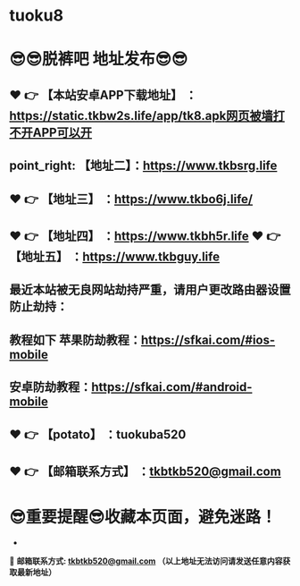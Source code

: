 # tuoku8
:sunglasses::sunglasses:脱裤吧 地址发布:sunglasses::sunglasses:
==
:heart: :point_right: 【本站安卓APP下载地址】 ：https://static.tkbw2s.life/app/tk8.apk网页被墙打不开APP可以开
------
point_right: 【地址二】：https://www.tkbsrg.life
------
:heart: :point_right: 【地址三】 ：https://www.tkbo6j.life/
-----
:heart: :point_right: 【地址四】 ：https://www.tkbh5r.life
:heart: :point_right: 【地址五】 ：https://www.tkbguy.life
------

最近本站被无良网站劫持严重，请用户更改路由器设置防止劫持：
------

教程如下 苹果防劫教程：https://sfkai.com/#ios-mobile
------

安卓防劫教程：https://sfkai.com/#android-mobile
------
:heart: :point_right: 【potato】 ：tuokuba520
------

:heart: :point_right: 【邮箱联系方式】 ：tkbtkb520@gmail.com
------
:sunglasses:重要提醒:sunglasses:收藏本页面，避免迷路！
==

-

:e-mail: __邮箱联系方式: tkbtkb520@gmail.com （以上地址无法访问请发送任意内容获取最新地址）__
